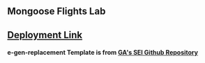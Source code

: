 ## Mongoose Flights Lab

## [Deployment Link](https://mongoose-flights-nn.fly.dev/ "Mongoose Flights")

#### e-gen-replacement Template is from [GA's SEI Github Repository](https://github.com/SEI-Remote/e-gen-replacement "SEI-Remote e-gen-replacement Template GitHub Repo")
